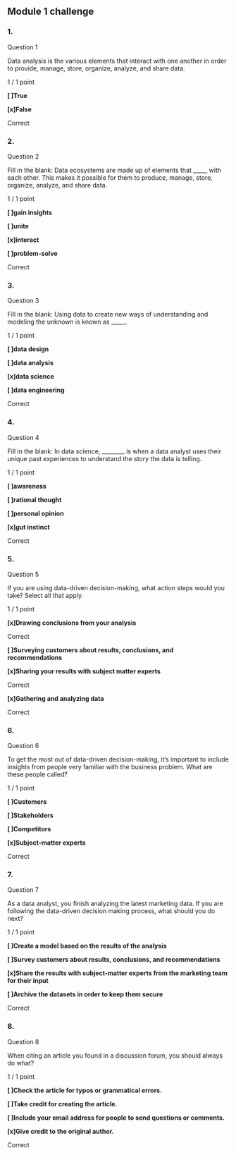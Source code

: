 ## Module 1 challenge

### 1.

Question 1

Data analysis is the various elements that interact with one another in order to provide, manage, store, organize, analyze, and share data.

1 / 1 point

**\[ ]True**

**\[x]False**

Correct


### 2.

Question 2

Fill in the blank: Data ecosystems are made up of elements that \_\_\_\_\_ with each other. This makes it possible for them to produce, manage, store, organize, analyze, and share data.

1 / 1 point

**\[ ]gain insights**

**\[ ]unite**

**\[x]interact**

**\[ ]problem-solve**

Correct


### 3.

Question 3

Fill in the blank: Using data to create new ways of understanding and modeling the unknown is known as \_\_\_\_\_.

1 / 1 point

**\[ ]data design**

**\[ ]data analysis**

**\[x]data science**

**\[ ]data engineering**

Correct


### 4.

Question 4

Fill in the blank: In data science, \_\_\_\_\_\_\_\_ is when a data analyst uses their unique past experiences to understand the story the data is telling.

1 / 1 point

**\[ ]awareness**

**\[ ]rational thought**

**\[ ]personal opinion**

**\[x]gut instinct**

Correct


### 5.

Question 5

If you are using data-driven decision-making, what action steps would you take? Select all that apply.

1 / 1 point

**\[x]Drawing conclusions from your analysis**

Correct

**\[ ]Surveying customers about results, conclusions, and recommendations**

**\[x]Sharing your results with subject matter experts**

Correct

**\[x]Gathering and analyzing data**

Correct


### 6.

Question 6

To get the most out of data-driven decision-making, it’s important to include insights from people very familiar with the business problem. What are these people called?

1 / 1 point

**\[ ]Customers**

**\[ ]Stakeholders**

**\[ ]Competitors**

**\[x]Subject-matter experts**

Correct


### 7.

Question 7

As a data analyst, you finish analyzing the latest marketing data. If you are following the data-driven decision making process, what should you do next?

1 / 1 point

**\[ ]Create a model based on the results of the analysis**

**\[ ]Survey customers about results, conclusions, and recommendations**

**\[x]Share the results with subject-matter experts from the marketing team for their input**

**\[ ]Archive the datasets in order to keep them secure**

Correct


### 8.

Question 8

When citing an article you found in a discussion forum, you should always do what?

1 / 1 point

**\[ ]Check the article for typos or grammatical errors.**

**\[ ]Take credit for creating the article.**

**\[ ]Include your email address for people to send questions or comments.**

**\[x]Give credit to the original author.**

Correct
